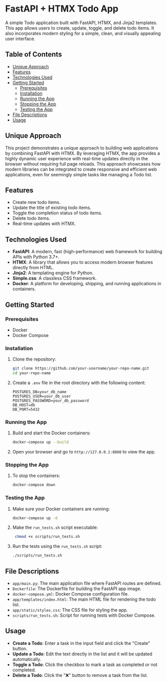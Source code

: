 # FastAPI + HTMX Todo App

A simple Todo application built with FastAPI, HTMX, and Jinja2 templates. This app allows users to create, update, toggle, and delete todo items. It also incorporates modern styling for a simple, clean, and visually appealing user interface.

## Table of Contents

- [Unique Approach](#unique-approach)
- [Features](#features)
- [Technologies Used](#technologies-used)
- [Getting Started](#getting-started)
  - [Prerequisites](#prerequisites)
  - [Installation](#installation)
  - [Running the App](#running-the-app)
  - [Stopping the App](#stopping-the-app)
  - [Testing the App](#testing-the-app)
- [File Descriptions](#file-descriptions)
- [Usage](#usage)

## Unique Approach

This project demonstrates a unique approach to building web applications by combining FastAPI with HTMX. By leveraging HTMX, the app provides a highly dynamic user experience with real-time updates directly in the browser without requiring full page reloads. This approach showcases how modern libraries can be integrated to create responsive and efficient web applications, even for seemingly simple tasks like managing a Todo list.

## Features

- Create new todo items.
- Update the title of existing todo items.
- Toggle the completion status of todo items.
- Delete todo items.
- Real-time updates with HTMX.

## Technologies Used

- **FastAPI**: A modern, fast (high-performance) web framework for building APIs with Python 3.7+.
- **HTMX**: A library that allows you to access modern browser features directly from HTML.
- **Jinja2**: A templating engine for Python.
- **Simple.css**: A classless CSS framework.
- **Docker**: A platform for developing, shipping, and running applications in containers.

## Getting Started

### Prerequisites

- Docker
- Docker Compose

### Installation

1. Clone the repository:

    ```bash
    git clone https://github.com/your-username/your-repo-name.git
    cd your-repo-name
    ```

2. Create a `.env` file in the root directory with the following content:

    ```plaintext
    POSTGRES_DB=your_db_name
    POSTGRES_USER=your_db_user
    POSTGRES_PASSWORD=your_db_password
    DB_HOST=db
    DB_PORT=5432
    ```

### Running the App

1. Build and start the Docker containers:

    ```bash
    docker-compose up --build
    ```

2. Open your browser and go to `http://127.0.0.1:8000` to view the app.

### Stopping the App

1. To stop the containers:

    ```bash
    docker-compose down
    ```

### Testing the App

1. Make sure your Docker containers are running:

    ```bash
    docker-compose up -d
    ```
2. Make the `run_tests.sh` script executable:
   
   ```bash
    chmod +x scripts/run_tests.sh
    ```

4. Run the tests using the `run_tests.sh` script:

    ```bash
    ./scripts/run_tests.sh
    ```

## File Descriptions

- `app/main.py`: The main application file where FastAPI routes are defined.
- `Dockerfile`: The Dockerfile for building the FastAPI app image.
- `docker-compose.yml`: Docker Compose configuration file.
- `app/templates/index.html`: The main HTML file for rendering the todo list.
- `app/static/styles.css`: The CSS file for styling the app.
- `scripts/run_tests.sh`: Script for running tests with Docker Compose.

## Usage

- **Create a Todo**: Enter a task in the input field and click the "Create" button.
- **Update a Todo**: Edit the text directly in the list and it will be updated automatically.
- **Toggle a Todo**: Click the checkbox to mark a task as completed or not completed.
- **Delete a Todo**: Click the "❌" button to remove a task from the list.
